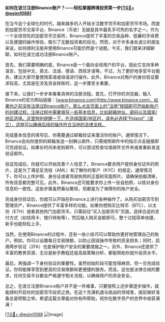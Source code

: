 **如何在波兰注册Binance账户？——轻松掌握跨境投资第一步[[TG💪+ @esim1088](https://t.me/s/esim1088)]**

在当今这个全球化的时代，越来越多的人开始关注数字货币和加密货币市场。而提到加密货币交易平台，Binance（币安）无疑是其中最炙手可热的名字之一。作为一个全球领先的加密货币交易所，Binance提供了丰富的交易品种、低廉的手续费以及便捷的操作体验，吸引了无数投资者的目光。然而，对于许多身处波兰的朋友来说，如何顺利注册并使用Binance可能仍然是个谜题。今天，我们就来详细聊聊，如何在波兰成功注册Binance账户。

首先，我们需要明确的是，Binance是一个面向全球用户的平台，因此它支持多种语言，包括中文、英文、法语、德语、西班牙语等。不过，为了更好地享受平台服务，建议大家尽量使用英语或母语进行操作。此外，Binance对用户的身份验证要求较高，尤其是在涉及资金转账时，这一步骤至关重要。

接下来，让我们一步步来看看具体的注册流程。首先，打开你的浏览器，输入Binance的官方网站链接：[www.binance.com](http://www.binance.com)。如果你之前没有注册过Binance账户，那么点击页面上的“注册”按钮即可开始新账户的创建过程。注册过程中需要填写一些基本信息，比如邮箱地址、密码以及国家/地区选择。这里特别提醒一下，在选择国家/地区时，请务必选择“Poland”（波兰），这样可以确保后续的操作符合当地的法律法规。

完成基本信息的填写后，你需要通过邮箱验证来激活你的账户。通常情况下，Binance会向你提供的邮箱发送一封确认邮件，只需按照邮件中的指示点击链接即可完成验证。如果长时间未收到邮件，可以尝试检查垃圾邮件文件夹或者重新发送验证邮件。

验证完成后，你就可以开始完善个人信息了。Binance要求用户提供身份证件的照片，这是为了满足反洗钱（AML）和了解你的客户（KYC）的规定。通常情况下，你可以上传护照、身份证或者驾驶执照的正面和背面照片。请确保拍摄清晰，所有信息都完整可见。此外，Binance还可能要求你上传一张自拍照，以核对身份信息的一致性。这些步骤虽然看似繁琐，但都是为了保障你的账户安全。

完成身份验证后，你就可以开始在Binance上进行各种操作了。从购买加密货币到管理资产，Binance提供了丰富多样的功能。如果你想购买比特币（BTC）、以太坊（ETH）或者其他热门加密货币，只需前往“买入加密货币”页面，选择合适的支付方式（如信用卡、银行转账等），然后输入购买金额即可。整个过程简单快捷，新手也能轻松上手。

当然，在使用Binance的过程中，还有一些小技巧可以帮助你更好地管理自己的账户。例如，你可以设置每日交易限额，以防止因误操作导致的资金损失；同时，启用两步验证（2FA）也是保护账户安全的重要措施之一。另外，Binance还提供了丰富的教育资源，无论是新手教程还是高级策略分析，都能帮助你提升投资水平。

最后，再强调一下身份验证的重要性。虽然初始阶段可能觉得麻烦，但一旦完成验证，你将能够享受到更高的交易限额和更便捷的服务。而且，这也是法律合规的要求，任何交易平台都会严格遵守相关法规，以确保用户的资金安全。

总之，在波兰注册Binance账户并不是一件难事，只要按照上述步骤逐步操作，就能顺利开启你的加密货币投资之旅。在这个充满机遇与挑战的领域里，提前做好准备总是明智之举。希望这篇文章能对你有所帮助，祝你在数字资产的世界中收获满满！

[[TG💪+ @esim1088](https://t.me/s/esim1088) ![Image](https://i.postimg.cc/4NQfJmqS/Snipaste-2025-05-13-00-14-12.png)]